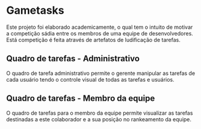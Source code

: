 # Gametasks

Este projeto foi elaborado academicamente, o qual tem o intuito de motivar a competição sádia entre os membros de uma equipe de desenvolvedores. Está competição é feita através de artefatos de ludificação de tarefas.

## Quadro de tarefas - Administrativo

O quadro de tarefa administrativo permite o gerente manipular as tarefas de cada usuário tendo o controle visual de todas as tarefas e usuários.

## Quadro de tarefas - Membro da equipe

O quadro de tarefas para o membro da equipe permite visualizar as tarefas destinadas a este colaborador e a sua posição no rankeamento da equipe.




